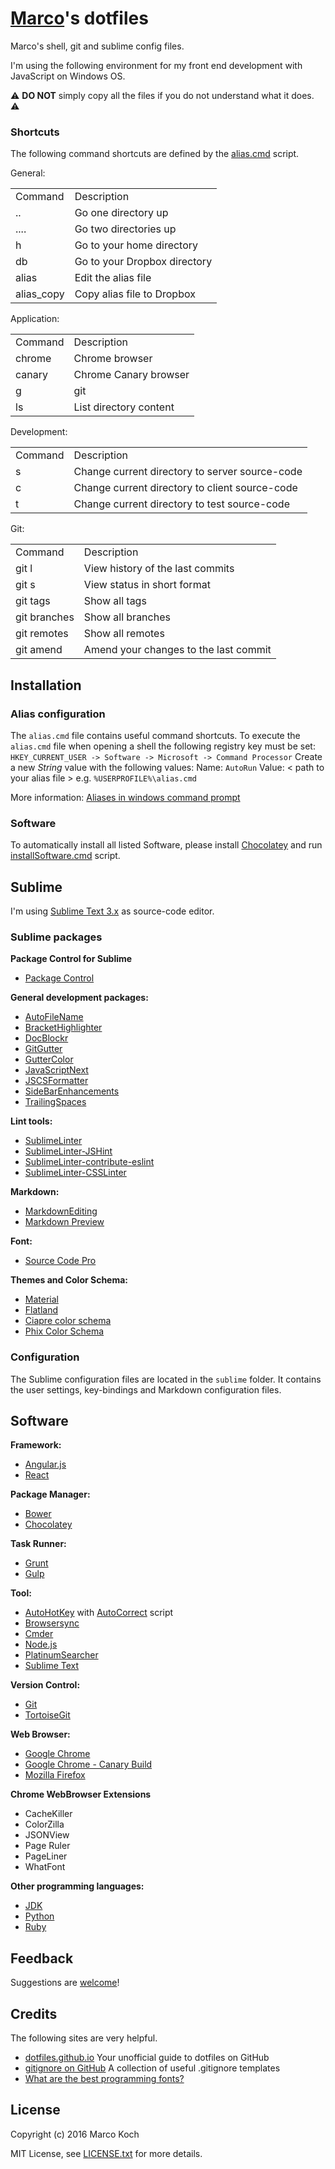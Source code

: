 # [Marco](https://github.com/markoch)'s dotfiles
Marco's shell, git and sublime config files.

I'm using the following environment for my front end development with JavaScript on Windows OS.

:warning: **DO NOT** simply copy all the files if you do not understand what it does. :warning:

### Shortcuts
The following command shortcuts are defined by the [alias.cmd](alias.cmd) script.

General:
<table>
    <tr><td>Command</td><td>Description</td></tr>
    <tr><td>..</td><td>Go one directory up</td></tr>
    <tr><td>....</td><td>Go two directories up</td></tr>
    <tr><td>h</td><td>Go to your home directory</td></tr>
    <tr><td>db</td><td>Go to your Dropbox directory</td></tr>
    <tr><td>alias</td><td>Edit the alias file</td></tr>
    <tr><td>alias_copy</td><td>Copy alias file to Dropbox</td></tr>
</table>

Application:
<table>
    <tr><td>Command</td><td>Description</td></tr>
    <tr><td>chrome</td><td>Chrome browser</td></tr>
    <tr><td>canary</td><td>Chrome Canary browser</td></tr>
    <tr><td>g</td><td>git</td></tr>
    <tr><td>ls</td><td>List directory content</td></tr>
</table>

Development:
<table>
<tr><td>Command</td><td>Description</td></tr>
<tr><td>s</td><td>Change current directory to server source-code</td></tr>
<tr><td>c</td><td>Change current directory to client source-code</td></tr>
<tr><td>t</td><td>Change current directory to test source-code</td></tr>
</table>

Git:
<table>
<tr><td>Command</td><td>Description</td></tr>
<tr><td>git l</td><td>View history of the last commits</td></tr>
<tr><td>git s</td><td>View status in short format</td></tr>
<tr><td>git tags</td><td>Show all tags</td></tr>
<tr><td>git branches</td><td>Show all branches</td></tr>
<tr><td>git remotes</td><td>Show all remotes</td></tr>
<tr><td>git amend</td><td>Amend your changes to the last commit</td></tr>
</table>

## Installation
### Alias configuration
The `alias.cmd` file contains useful command shortcuts. To execute the `alias.cmd` file when opening a shell the following registry key must be set:
`HKEY_CURRENT_USER -> Software -> Microsoft -> Command Processor`
Create a new *String* value with the following values:
Name: `AutoRun`
Value: < path to your alias file > e.g. `%USERPROFILE%\alias.cmd`

More information:
[Aliases in windows command prompt](http://stackoverflow.com/questions/20530996/aliases-in-windows-command-prompt)

### Software
To automatically install all listed Software, please install [Chocolatey](https://chocolatey.org/) and run [installSoftware.cmd](setup/installSoftware.cmd) script.

## Sublime
I'm using [Sublime Text 3.x](http://www.sublimetext.com/) as source-code editor.

### Sublime packages
**Package Control for Sublime**
* [Package Control](https://packagecontrol.io/installation)

**General development packages:**
* [AutoFileName](https://github.com/BoundInCode/AutoFileName)
* [BracketHighlighter](https://github.com/facelessuser/BracketHighlighter)
* [DocBlockr](https://github.com/spadgos/sublime-jsdocs)
* [GitGutter](https://github.com/jisaacks/GitGutter)
* [GutterColor](https://packagecontrol.io/packages/Gutter%20Color)
* [JavaScriptNext](https://github.com/Benvie/JavaScriptNext.tmLanguage)
* [JSCSFormatter](https://github.com/TheSavior/SublimeJSCSFormatter)
* [SideBarEnhancements](https://github.com/titoBouzout/SideBarEnhancements)
* [TrailingSpaces](https://github.com/SublimeText/TrailingSpaces)

**Lint tools:**
* [SublimeLinter](https://github.com/SublimeLinter/SublimeLinter3)
* [SublimeLinter-JSHint](https://github.com/SublimeLinter/SublimeLinter-jshint)
* [SublimeLinter-contribute-eslint](https://github.com/roadhump/SublimeLinter-eslint)
* [SublimeLinter-CSSLinter](https://github.com/SublimeLinter/SublimeLinter-csslint)

**Markdown:**
* [MarkdownEditing](https://packagecontrol.io/packages/MarkdownEditing)
* [Markdown Preview](https://github.com/revolunet/sublimetext-markdown-preview)

**Font:**
* [Source Code Pro](https://github.com/adobe-fonts/source-code-pro)

**Themes and Color Schema:**
* [Material](https://github.com/equinusocio/material-theme)
* [Flatland](https://github.com/thinkpixellab/flatland)
* [Ciapre color schema](https://github.com/vinhnx/Ciapre.tmTheme)
* [Phix Color Schema](https://github.com/stuartherbert/sublime-phix-color-scheme)

### Configuration
The Sublime configuration files are located in the `sublime` folder. It contains the user settings, key-bindings and Markdown configuration files.

## Software
**Framework:**
* [Angular.js](https://angularjs.org/)
* [React](https://facebook.github.io/react/)

**Package Manager:**
* [Bower](http://bower.io/)
* [Chocolatey](https://chocolatey.org/)

**Task Runner:**
* [Grunt](http://gruntjs.com//)
* [Gulp](http://gulpjs.com/)

**Tool:**
* [AutoHotKey](https://www.autohotkey.com/) with [AutoCorrect](https://www.autohotkey.com/download/AutoCorrect.ahk) script
* [Browsersync](http://www.browsersync.io/)
* [Cmder](http://cmder.net/)
* [Node.js](https://nodejs.org/)
* [PlatinumSearcher](https://github.com/monochromegane/the_platinum_searcher)
* [Sublime Text](http://www.sublimetext.com/)

**Version Control:**
* [Git](https://git-for-windows.github.io/)
* [TortoiseGit](https://tortoisegit.org/)

**Web Browser:**
* [Google Chrome](https://www.google.de/chrome/browser/desktop/)
* [Google Chrome - Canary Build](https://www.google.de/chrome/browser/canary.html)
* [Mozilla Firefox](https://www.mozilla.org/de/firefox/new/)

**Chrome WebBrowser Extensions**
* CacheKiller
* ColorZilla
* JSONView
* Page Ruler
* PageLiner
* WhatFont

**Other programming languages:**
* [JDK](http://www.oracle.com/technetwork/java/javase/downloads/index.html)
* [Python](https://www.python.org/)
* [Ruby](https://www.ruby-lang.org)

## Feedback
Suggestions are [welcome](https://github.com/markoch/dotfiles/issues)!

## Credits
The following sites are very helpful.
* [dotfiles.github.io](https://dotfiles.github.io/) Your unofficial guide to dotfiles on GitHub
* [gitignore on GitHub](https://github.com/github/gitignore) A collection of useful .gitignore templates
* [What are the best programming fonts?](http://www.slant.co/topics/67/~programming-fonts)

## License
Copyright (c) 2016 Marco Koch

MIT License, see [LICENSE.txt](LICENSE.txt) for more details.
